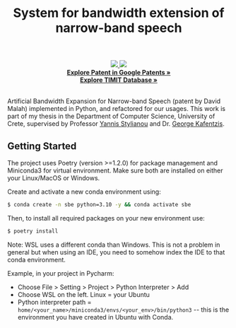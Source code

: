 

<div align="center">
    <header><h1>System for bandwidth extension of narrow-band speech</h1></header>
    <a href="#">
        <img src="https://img.shields.io/badge/Python-3.10-efefef">
    </a>
    <a href="#">
        <img src="https://img.shields.io/badge/License-MIT-efefef">
    </a>
    <br>
    <a href="https://patents.google.com/patent/US7216074"><strong>Explore Patent in Google Patents »</strong></a>
    <br>
    <a href="https://catalog.ldc.upenn.edu/LDC93s1"><strong>Explore TIMIT Database »</strong></a>
</div>
<br>


Artificial Bandwidth Expansion for Narrow-band Speech (patent by David Malah) implemented in Python, and refactored for our usages.
This work is part of my thesis in the Department of Computer Science, University of Crete, supervised by Professor [Yannis Stylianou](https://www.csd.uoc.gr/CSD/index.jsp?custom=yannis_stylianou&lang=en) 
and Dr. [George Kafentzis](https://www.csd.uoc.gr/~kafentz/).


## Getting Started

The project uses Poetry (version >=1.2.0) for package management and Miniconda3 for virtual environment. Make sure both are installed on either your Linux/MacOS or Windows.


Create and activate a new conda environment using:

```sh
$ conda create -n sbe python=3.10 -y && conda activate sbe
```

Then, to install all required packages on your new environment use:

```sh
$ poetry install
```

Note: WSL uses a different conda than Windows. This is not a problem in general but when using an IDE, you need to somehow index the IDE to that conda environment.

Example, in your project in Pycharm:

* Choose File > Setting > Project > Python Interpreter > Add
* Choose WSL on the left. Linux = your Ubuntu
* Python interpreter path = `home/<your_name>/miniconda3/envs/<your_env>/bin/python3` -- this is the environment you have created in Ubuntu with Conda.